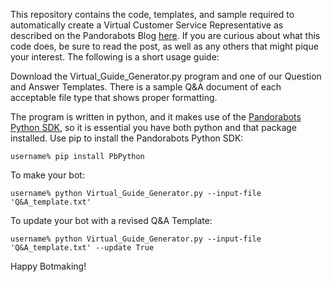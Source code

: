 This repository contains the code, templates, and sample required to automatically create a Virtual Customer Service Representative as described on the Pandorabots Blog [here](http://blog.pandorabots.com/creating-a-virtual-customer-service-representative/). If you are curious about what this code does, be sure to read the post, as well as any others that might pique your interest. The following is a short usage guide:

Download the Virtual_Guide_Generator.py program and one of our Question and Answer Templates. There is a sample Q&A document of each acceptable file type that shows proper formatting.

The program is written in python, and it makes use of the [Pandorabots Python SDK](https://github.com/pandorabots/pb-python), so it is essential you have both python and that package installed. Use pip to install the Pandorabots Python SDK:

    username% pip install PbPython

To make your bot:

    username% python Virtual_Guide_Generator.py --input-file 'Q&A_template.txt'

To update your bot with a revised Q&A Template:

    username% python Virtual_Guide_Generator.py --input-file 'Q&A_template.txt' --update True

Happy Botmaking!
